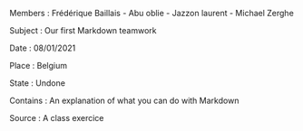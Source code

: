 Members : Frédérique Baillais - Abu oblie - Jazzon laurent - Michael Zerghe

Subject : Our first Markdown teamwork

Date : 08/01/2021

Place : Belgium

State : Undone

Contains : An explanation of what you can do with Markdown

Source : A class exercice

